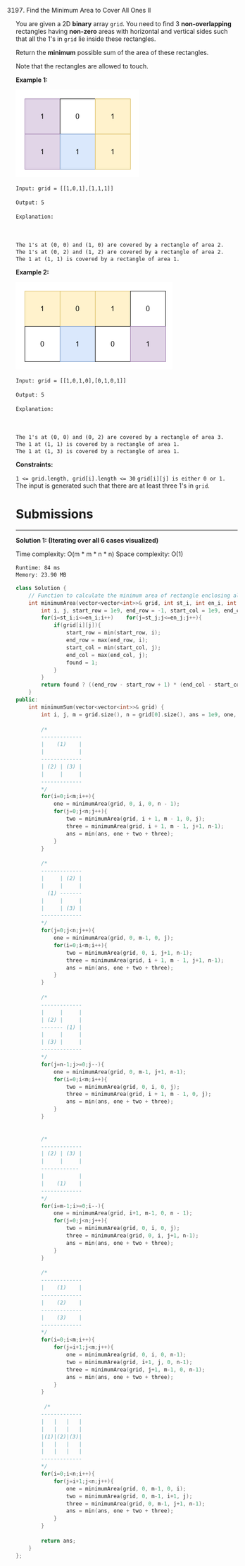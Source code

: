 3197. Find the Minimum Area to Cover All Ones II


You are given a 2D **binary** array `grid`. You need to find 3 **non-overlapping** rectangles having **non-zero** areas with horizontal and vertical sides such that all the 1's in `grid` lie inside these rectangles.

Return the **minimum** possible sum of the area of these rectangles.

Note that the rectangles are allowed to touch.

 

**Example 1:**

![3197_example0rect21.png](img/3197_example0rect21.png)
```
Input: grid = [[1,0,1],[1,1,1]]

Output: 5

Explanation:



The 1's at (0, 0) and (1, 0) are covered by a rectangle of area 2.
The 1's at (0, 2) and (1, 2) are covered by a rectangle of area 2.
The 1 at (1, 1) is covered by a rectangle of area 1.
```

**Example 2:**

![3197_example1rect2.png](img/3197_example1rect2.png)
```
Input: grid = [[1,0,1,0],[0,1,0,1]]

Output: 5

Explanation:



The 1's at (0, 0) and (0, 2) are covered by a rectangle of area 3.
The 1 at (1, 1) is covered by a rectangle of area 1.
The 1 at (1, 3) is covered by a rectangle of area 1.
```

**Constraints:**

`1 <= grid.length, grid[i].length <= 30`
`grid[i][j] is either 0 or 1.`
The input is generated such that there are at least three 1's in `grid`.

# Submissions
---
**Solution 1: (Iterating over all 6 cases visualized)**

Time complexity: O(m * m * n * n)
Space complexity: O(1)

```
Runtime: 84 ms
Memory: 23.90 MB
```
```c++
class Solution {
    // Function to calculate the minimum area of rectangle enclosing all ones in a submatrix 
    int minimumArea(vector<vector<int>>& grid, int st_i, int en_i, int st_j, int en_j) {
        int i, j, start_row = 1e9, end_row = -1, start_col = 1e9, end_col = -1, found = 0;
        for(i=st_i;i<=en_i;i++)    for(j=st_j;j<=en_j;j++){
            if(grid[i][j]){
                start_row = min(start_row, i);
                end_row = max(end_row, i);
                start_col = min(start_col, j);
                end_col = max(end_col, j);
                found = 1;
            }
        }
        return found ? ((end_row - start_row + 1) * (end_col - start_col + 1)) : 0;
    }
public:
    int minimumSum(vector<vector<int>>& grid) {
        int i, j, m = grid.size(), n = grid[0].size(), ans = 1e9, one, two, three;

        /*
        -------------
        |    (1)    |
        |           |
        -------------
        | (2) | (3) |
        |     |     |
        -------------
        */
        for(i=0;i<m;i++){
            one = minimumArea(grid, 0, i, 0, n - 1);
            for(j=0;j<n;j++){
                two = minimumArea(grid, i + 1, m - 1, 0, j);
                three = minimumArea(grid, i + 1, m - 1, j+1, n-1);
                ans = min(ans, one + two + three);
            }
        }
        
        /*
        -------------
        |     | (2) |
        |     |     |
          (1) -------
        |     |     |
        |     | (3) |
        -------------
        */
        for(j=0;j<n;j++){
            one = minimumArea(grid, 0, m-1, 0, j);
            for(i=0;i<m;i++){
                two = minimumArea(grid, 0, i, j+1, n-1);
                three = minimumArea(grid, i + 1, m - 1, j+1, n-1);
                ans = min(ans, one + two + three);
            }
        }
        
        /*
        -------------
        |     |     |
        | (2) |     |
        ------- (1) |
        |     |     |
        | (3) |     |
        -------------
        */
        for(j=n-1;j>=0;j--){
            one = minimumArea(grid, 0, m-1, j+1, n-1);
            for(i=0;i<m;i++){
                two = minimumArea(grid, 0, i, 0, j);
                three = minimumArea(grid, i + 1, m - 1, 0, j);
                ans = min(ans, one + two + three);
            }
        }
                
                
        /*
        -------------
        | (2) | (3) |
        |     |     |
        ------------
        |           |
        |    (1)    |
        -------------
        */
        for(i=m-1;i>=0;i--){
            one = minimumArea(grid, i+1, m-1, 0, n - 1);
            for(j=0;j<n;j++){
                two = minimumArea(grid, 0, i, 0, j);
                three = minimumArea(grid, 0, i, j+1, n-1);
                ans = min(ans, one + two + three);
            }
        }
        
        /*
        -------------
        |    (1)    |
        -------------
        |    (2)    |
        -------------
        |    (3)    |
        -------------
        */
        for(i=0;i<m;i++){
            for(j=i+1;j<m;j++){
                one = minimumArea(grid, 0, i, 0, n-1);
                two = minimumArea(grid, i+1, j, 0, n-1);
                three = minimumArea(grid, j+1, m-1, 0, n-1);
                ans = min(ans, one + two + three);
            }
        }
        
         /*
        -------------
        |   |   |   |
        |   |   |   |
        |(1)|(2)|(3)|
        |   |   |   |
        |   |   |   |
        -------------
        */        
        for(i=0;i<n;i++){
            for(j=i+1;j<n;j++){
                one = minimumArea(grid, 0, m-1, 0, i);
                two = minimumArea(grid, 0, m-1, i+1, j);
                three = minimumArea(grid, 0, m-1, j+1, n-1);
                ans = min(ans, one + two + three);
            }
        }
        
        return ans;
    }
};
```
